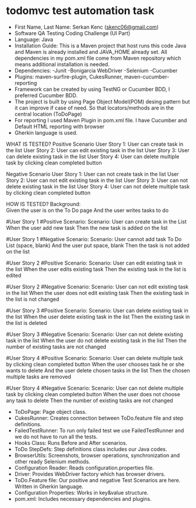 # todomvc test automation task
* First Name, Last Name: Serkan Kenc (skenc06@gmail.com)
* Software QA Testing Coding Challenge (UI Part)
* Language: Java
* Installation Guide:
This is a Maven project that host runs this code Java and Maven is already installed and JAVA_HOME already set.
All dependencies in my pom.xml file come from Maven repository which means additional installation is needed.
* Dependencies:
 -Junit
 -Bonigarcia WebDriver
 -Selenium
 -Cucumber
* Plugins: maven-surfire-plugin, CukesRunner, maven-cucumber-reporting
* Framework can be created by using TestNG or Cucumber BDD, I preferred Cucumber BDD.
* The project is built by using Page Object Model(POM) desing pattern but it can improve if case of need.
So that locators/methods are in the central location (ToDoPage)
* For reporting I used Maven Plugin in pom.xml file. I have Cucumber and Default HTML reporting with browser
* Gherkin language is used.

WHAT IS TESTED?
 Positive Scenario
  User Story 1: User can create task in the list
  User Story 2: User can edit existing task in the list
  User Story 3: User can delete existing task in the list
  User Story 4: User can delete multiple task by clicking clean completed button
 
 Negative Scenario
  User Story 1: User can not create task in the list
  User Story 2: User can not edit existing task in the list
  User Story 3: User can not delete existing task in the list
  User Story 4: User can not delete multiple task by clicking clean completed button
 
HOW IS TESTED?
Background:  
  Given the user is on the To Do page
  And the user writes tasks to do
  
  #User Story 1
  #Positive Scenario:
  Scenario: User can create task in the List
    When the user add new task
    Then the new task is added on the list

  #User Story 1
  #Negative Scenario:
  Scenario: User cannot add task To Do List (space, blank)
    And the user put space, blank
    Then the task is not added on the list

  #User Story 2
  #Positive Scenario:
  Scenario: User can edit existing task in the list
    When the user edits existing task
    Then the existing task in the list is edited

  #User Story 2
  #Negative Scenario:
  Scenario: User can not edit existing task in the list
    When the user does not edit existing task
    Then the existing task in the list is not changed

  #User Story 3
  #Positive Scenario:
  Scenario: User can delete existing task in the list
    When the user delete existing task in the list
    Then the existing task in the list is deleted

  #User Story 3
  #Negative Scenario:
  Scenario: User can not delete existing task in the list
    When the user do not delete existing task in the list
    Then the number of existing tasks are not changed

  #User Story 4
  #Positive Scenario:
  Scenario: User can delete multiple task by clicking clean completed button
    When the user chooses task he or she wants to delete
    And the user delete chosen tasks in the list
    Then the chosen multiple tasks are removed

  #User Story 4
  #Negative Scenario:
  Scenario: User can not delete multiple task by clicking clean completed button
    When the user does not choose any task to delete
    Then the number of existing tasks are not changed



* ToDoPage: Page object class.
* CukesRunner: Creates connection between ToDo.feature file and step definitions.
* FailedTestRunner: To run only failed test we use FailedTestRunner and we do not have to run all the tests.
* Hooks Class: Runs Before and After scenarios.
* ToDo StepDefs: Step definitions class includes our Java codes.
* BrowserUtils: Screenshots, browser operations, synchronization and other ready Selenium methods.
* Configuration Reader: Reads configuration.properties file. 
* Driver: Provides WebDriver factory which has browser drivers.
* ToDo.Feature file: Our positive and negative Test Scenarios are here. Written in Gherkin language.
* Configuration Properties: Works in key&value structure.
* pom.xml: Includes necessary dependencies and plugins.

